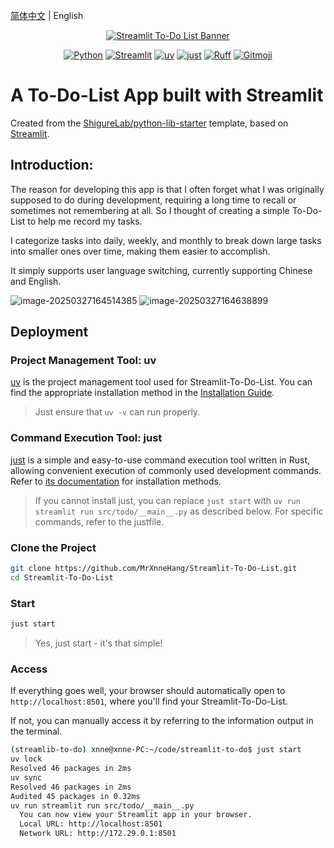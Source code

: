 [简体中文](https://github.com/MrXnneHang/Streamlit-To-Do-List/blob/main/README_zh.md) | English

<p align="center">
    <a href="https://github.com/Akshay090/svg-banners">
        <img src="https://svg-banners.vercel.app/api?type=origin&text1=Streamlit-To-Do-List&text2=💖%20Open%20Source&width=800&height=200" alt="Streamlit To-Do List Banner">
    </a>
    <div align="center">
        <!-- Language & Tools -->
        <a href="https://python.org/" target="_blank"><img alt="Python" src="https://img.shields.io/badge/Python-3.11+-blue?logo=python&style=flat-square"></a>
        <a href="https://streamlit.io/"><img alt="Streamlit" src="https://img.shields.io/badge/Streamlit-FF4B4B?logo=streamlit&logoColor=white&style=flat-square"></a>
        <!-- Build Tools -->
        <a href="https://github.com/astral-sh/uv"><img alt="uv" src="https://img.shields.io/endpoint?url=https://raw.githubusercontent.com/astral-sh/uv/main/assets/badge/v0.json&style=flat-square"></a>
         <a href="https://github.com/casey/just"><img alt="just" src="https://img.shields.io/badge/just-🤖-yellow?style=flat-square&logoWidth=20"></a>
         <!-- Code Quality -->
         <a href="https://github.com/astral-sh/ruff"><img alt="Ruff" src="https://img.shields.io/endpoint?url=https://raw.githubusercontent.com/astral-sh/ruff/main/assets/badge/v2.json&style=flat-square"></a>
         <a href="https://gitmoji.dev"><img alt="Gitmoji" src="https://img.shields.io/badge/gitmoji-😜%20😍-FFDD67?style=flat-square"></a>
    </div>
</p>

# A To-Do-List App built with Streamlit

Created from the [ShigureLab/python-lib-starter](https://github.com/ShigureLab/python-lib-starter) template, based on [Streamlit](https://streamlit.io/).

## Introduction:

The reason for developing this app is that I often forget what I was originally supposed to do during development, requiring a long time to recall or sometimes not remembering at all. So I thought of creating a simple To-Do-List to help me record my tasks.

I categorize tasks into daily, weekly, and monthly to break down large tasks into smaller ones over time, making them easier to accomplish.

It simply supports user language switching, currently supporting Chinese and English.

![image-20250327164514385](https://fastly.jsdelivr.net/gh/MrXnneHang/blog_img/BlogHosting/img/25/02/202503271645755.png)
![image-20250327164638899](https://fastly.jsdelivr.net/gh/MrXnneHang/blog_img/BlogHosting/img/25/02/202503271646199.png)

## Deployment

### Project Management Tool: uv

[uv](https://docs.astral.sh/uv/) is the project management tool used for Streamlit-To-Do-List. You can find the appropriate installation method in the [Installation Guide](https://docs.astral.sh/uv/getting-started/installation/).

> Just ensure that `uv -v` can run properly.

### Command Execution Tool: just

[just](https://github.com/casey/just) is a simple and easy-to-use command execution tool written in Rust, allowing convenient execution of commonly used development commands. Refer to [its documentation](https://github.com/casey/just#installation) for installation methods.

> If you cannot install just, you can replace `just start` with `uv run streamlit run src/todo/__main__.py` as described below. For specific commands, refer to the justfile.

### Clone the Project

```bash
git clone https://github.com/MrXnneHang/Streamlit-To-Do-List.git
cd Streamlit-To-Do-List
```

### Start

```bash
just start
```

> Yes, just start - it's that simple!

### Access

If everything goes well, your browser should automatically open to `http://localhost:8501`, where you'll find your Streamlit-To-Do-List.

If not, you can manually access it by referring to the information output in the terminal.

```bash
(streamlib-to-do) xnne@xnne-PC:~/code/streamlit-to-do$ just start
uv lock
Resolved 46 packages in 2ms
uv sync
Resolved 46 packages in 2ms
Audited 45 packages in 0.32ms
uv run streamlit run src/todo/__main__.py
  You can now view your Streamlit app in your browser.
  Local URL: http://localhost:8501
  Network URL: http://172.29.0.1:8501
```
